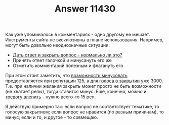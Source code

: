 ﻿---
title: "Answer 11430"
se.owner.user_id: 176217
se.owner.display_name: "αλεχολυτ"
se.owner.link: "https://ru.meta.stackoverflow.com/users/176217/%ce%b1%ce%bb%ce%b5%cf%87%ce%bf%ce%bb%cf%85%cf%84"
se.answer_id: 11430
se.question_id: 11429
se.post_type: answer
se.is_accepted: False
---
<p>Как уже упоминалось в комментариях - одно другому не мешает. Инструменты сайта не эксклюзивны в плане использования. Например, могут быть довольно неоднозначные ситуации:</p>
<ul>
<li><a href="https://ru.meta.stackoverflow.com/q/4957/176217">Дать ответ и закрыть вопрос - нормально ли это?</a></li>
<li>Принять ответ галочкой и минусануть его же</li>
<li>Отметить комментарий полезным и флагануть его</li>
</ul>
<p>При этом стоит заметить, что <a href="https://ru.stackoverflow.com/help/privileges/vote-down">возможность минусовать</a> предоставляется при репутации 125, а для <a href="https://ru.stackoverflow.com/help/privileges/close-questions">голоса о закрытии</a> уже 3000. Т.е. при наличии желания закрыть может просто не быть возможности (не хватает репы), тогда ставится минус. Ещё, конечно, можно и <a href="https://ru.stackoverflow.com/help/privileges/flag-posts">тревогу влепить</a> - нужно всего-то 15 реп.</p>
<p>Я действую примерно так: если вопрос не соответствует тематике, то голосую закрытием; если вопрос не нравится (по разным причинам), то минус; если и то, и другое - то совмещаю.</p>
